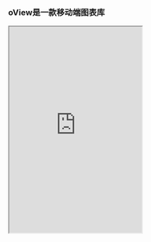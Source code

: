 ### oView是一款移动端图表库
<iframe src="https://mrgaogang.github.io/oview/docs" style="height:420px;width:270px;"></iframe>